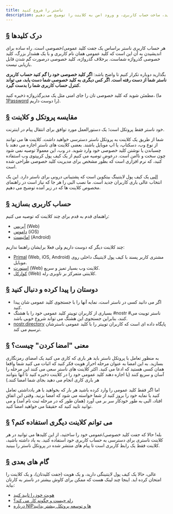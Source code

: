 ```yaml
---
title: ناستر را شروع کنید
description: این راهنما کمک می کند مفاهیم پایه ناستر بفهمید و شما آماده استقرار و استفاده از ناستر با یک حساب کاربری جدید می کند. ما ساختن کیف پول لایتنینگی جدید، ساخت حساب کاربری، و ورود امن به کلاینت را توضیح می دهیم.
---
```


## [§](#درک-کلیدها) درک کلیدها

هر حساب کاربری ناستر براساس یک جفت کلید عمومی/خصوصی است. راه ساده برای اندیشیدن به آن این است که کلید عمومی همان نام کاربری و با یک هشدار بزرگ، کلید خصوصی گذرواژه شماست. برخلاف گذرواژه، کلید خصوصی درصورت گم شدن قابل بازیابی نیست.

بگذارید دوباره تکرار کنیم تا واضح باشد: **اگر کلید خصوصی خود را گم کنید حساب کاربری ناستر شما از دست رفته است. اگر کس دیگری به کلید خصوصی شما دست یابد، می تواند کنترل حساب کاربری شما را بدست گیرد.**

مطمئن شوید که کلید خصوصی تان را جای امنی مثل یک مدیرگذرواژه ذخیره کنید، (ما [1Password](https://1password.com?utm_source=nostr.how&ref=nostr.how) را دوست داریم).

## [§](#مقایسه-پروتکل-و-کلاینت) مقایسه پروتکل و کلاینت

خود ناستر فقط پروتکل است؛ یک دستورالعمل مورد توافق برای انتقال پیام در اینترنت.

شما از طریق یک کلاینت به پروتکل ناستر دسترسی خواهید داشت. کلاینت ها می توانند از نوع وب، دسکتاپ، یا اپ موبایل باشند. بعضی کلاینت های ناستر اجازه می دهند با چسباندن یا نوشتن کلید خصوصی خود وارد شوید. در وب، این معمولا توصیه نمی شود چون سخت و ناامن است. درعوض توصیه می کنیم از یک کیف پول کریپتوی وب استفاده کنید، که نرم افزاری است که بطور مشخص برای مدیریت کلید خصوصی طراحی شده است.

[البی](https://getalby.com?utm_source=nostr.how&ref=nostr.how) یک کیف پول لایتنینگ بیتکوین است که پشتیبانی درونی برای ناستر دارد. این یک انتخاب عالی باری کاربران جدید است. ما نصب البی را هر جا که نیاز است در راهنمای مخصوص کلاینت ها که در زیر آمده توضیح می دهیم.

## [§](#حساب-کاربری-بسازید) حساب کاربری بسازید

راهنمای قدم به قدم برای چند کلاینت که توصیه می کنیم:

-   [آیریس](/fa/guides/iris) (Web)
-   [داموس](/fa/guides/damus) (iOS)
-   [اماتیست](/fa/guides/amethyst) (Android)

چند کلاینت دیگر که دوست داریم ولی فعلا برایشان راهنما نداریم:

-   [Primal](https://primal.net) (Web, iOS, Android) مشتری کاربر پسند با کیف پول لایتنینگ داخلی روی موبایل.
-   [اسنورت](https://snort.social?utm_source=nostr.how&ref=nostr.how) (Web) کلاینت وب بسیار تمیز و سریع.
-   [کوارکل](https://coracle.social?utm_source=nostr.how&ref=nostr.how) (Web) کلاینتی متمرکز بر ناوبری رله.

## [§](#دوست-پیدا-کنید) دوستان را پیدا کرده و دنبال کنید

-   اگر می دانید کسی در ناستر است، نمایه آنها را با جستجوی کلید عمومی شان پیدا کنید.
-   بسیاری از کاربران توییتر کلید عمومی خود را با هشتگ #nostr #ناستر توییت می کنند، بنابراین جستجوی این هشتگ می تواند شروع خوبی باشد.
-   [nostr.directory](https://nostr.directory?utm_source=nostr.how&ref=nostr.how) پایگاه داده ای است که کاربران توییتر را با کلید عمومی ناسترشان ترسیم می کند.

## [§](#امضا_چیست) معنی "امضا کردن" چیست؟

به منظور تعامل با پروتکل ناستر باید هر باری که کاری می کنید یک امضای رمزنگاری بسازید. به این امضا به عنوان مرحله احراز هویت فکر کنید که اثبات می کنید شما واقعا همان کسی هستید که ادعا می کنید.
اکثر کلاینت های ناستر سعی می کنند این مرحله را آسان و سریع کنند (یا اجازه دهند کلید عمومی خود را در کلاینت ذخیره کنید تا آنها بتوانند هر باری کاری انجام می دهید بجای شما امضا کنند.)

اما اگر فقط کلید عمومی را وارد کرده باشید هر بار که بخواهید با هر یادداشتی تعامل کنید یا نمایه خود را بروز کنید از شما خواسته می شود که امضا بزنید. وقتی این اتفاق افتاد، البی به طور خودکار سر بر می آورد (همان طور که در مرحله ثبت نام آمد) و می توانید تایید کنید که حقیقتا می خواهید امضا کنید.

## [§](#میتوانم-کلاینت-دیگری-استفاده-کنم) می توانم کلاینت دیگری استفاده کنم؟

بله! حالا که جفت کلید خصوصی/عمومی خود را ساختید، از این کلیدها می توانید در هر کلاینت ناستری برای دسترسی به حساب کاربری خود استفاده کنید. به یاد داشته باشید، کلاینت فقط یک رابط کاربری است تا پیام های منتشر شده در پروتکل ناستر را ببینید.

## [§](#گام-های-بعدی) گام های بعدی

عالی، حالا یک کیف پول لایتنینگی دارید، و یک هویت (جفت کلیدتان)، و یک کلاینت را امتحان کرده اید. اینجا چند لینک هست که ممکن برای کاوش بیشتر در ناستر به کارتان بیاید:

-   [هویت خود را تایید کنید](/fa/guides/get-verified)
-   [رله چیست و چگونه کار می کند؟](/fa/relays)
-   [درباره NIPها و توسعه پروتکل بیشتر بدانید](/fa/the-protocol)
